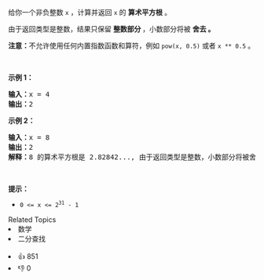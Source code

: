 <p>给你一个非负整数 <code>x</code> ，计算并返回&nbsp;<code>x</code>&nbsp;的 <strong>算术平方根</strong> 。</p>

<p>由于返回类型是整数，结果只保留 <strong>整数部分 </strong>，小数部分将被 <strong>舍去 。</strong></p>

<p><strong>注意：</strong>不允许使用任何内置指数函数和算符，例如 <code>pow(x, 0.5)</code> 或者 <code>x ** 0.5</code> 。</p>

<p>&nbsp;</p>

<p><strong>示例 1：</strong></p>

<pre>
<strong>输入：</strong>x = 4
<strong>输出：</strong>2
</pre>

<p><strong>示例 2：</strong></p>

<pre>
<strong>输入：</strong>x = 8
<strong>输出：</strong>2
<strong>解释：</strong>8 的算术平方根是 2.82842..., 由于返回类型是整数，小数部分将被舍去。
</pre>

<p>&nbsp;</p>

<p><strong>提示：</strong></p>

<ul>
	<li><code>0 &lt;= x &lt;= 2<sup>31</sup> - 1</code></li>
</ul>
<div><div>Related Topics</div><div><li>数学</li><li>二分查找</li></div></div><br><div><li>👍 851</li><li>👎 0</li></div>